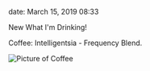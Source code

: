 date: March 15, 2019 08:33

New What I'm Drinking!

Coffee: Intelligentsia - Frequency Blend.

![Picture of Coffee](https://kjaymiller.s3-us-west-2.amazonaws.com/images/Photo-2019-03-15-08-33-1552664022.JPG)

